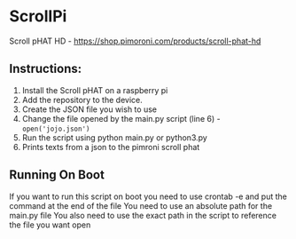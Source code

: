 # ScrollPi
Scroll pHAT HD - https://shop.pimoroni.com/products/scroll-phat-hd

## Instructions:
1. Install the Scroll pHAT on a raspberry pi 
2. Add the repository to the device.
3. Create the JSON file you wish to use
4. Change the file opened by the main.py script (line 6) - `open('jojo.json')`
5. Run the script using python main.py or python3.py
6. Prints texts from a json to the pimroni scroll phat

## Running On Boot
If you want to run this script on boot you need to use crontab -e and put the command at the end of the file
You need to use an absolute path for the main.py file
You also need to use the exact path in the script to reference the file you want open
